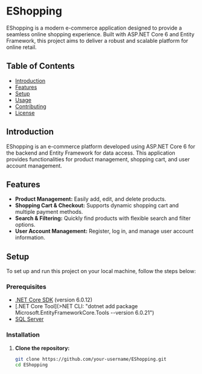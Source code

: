 # EShopping

EShopping is a modern e-commerce application designed to provide a seamless online shopping experience. Built with ASP.NET Core 6 and Entity Framework, this project aims to deliver a robust and scalable platform for online retail.

## Table of Contents

- [Introduction](#introduction)
- [Features](#features)
- [Setup](#setup)
- [Usage](#usage)
- [Contributing](#contributing)
- [License](#license)

## Introduction

EShopping is an e-commerce platform developed using ASP.NET Core 6 for the backend and Entity Framework for data access. This application provides functionalities for product management, shopping cart, and user account management.

## Features

- **Product Management:** Easily add, edit, and delete products.
- **Shopping Cart & Checkout:** Supports dynamic shopping cart and multiple payment methods.
- **Search & Filtering:** Quickly find products with flexible search and filter options.
- **User Account Management:** Register, log in, and manage user account information.

## Setup

To set up and run this project on your local machine, follow the steps below:

### Prerequisites

- [.NET Core SDK](https://dotnet.microsoft.com/download) (version 6.0.12)
- [.NET Core Tool](>NET CLI: "dotnet add package Microsoft.EntityFrameworkCore.Tools --version 6.0.21")
- [SQL Server](https://www.microsoft.com/en-us/sql-server/sql-server-downloads)

### Installation

1. **Clone the repository:**

   ```bash
   git clone https://github.com/your-username/EShopping.git
   cd EShopping
